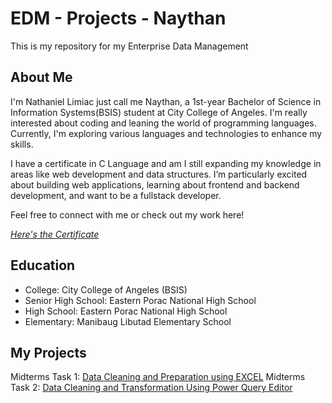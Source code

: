 # EDM - Projects - Naythan
This is my repository for my Enterprise Data Management
## About Me
I'm Nathaniel Limiac just call me Naythan, a 1st-year Bachelor of Science in Information Systems(BSIS) student at City College of Angeles. I'm really interested about coding and leaning the world of programming languages. Currently, I'm exploring various languages and technologies to enhance my skills.

I have a certificate in C Language and am I still expanding my knowledge in areas like web development and data structures. I’m particularly excited about building web applications, learning about frontend and backend development, and want to be a fullstack developer.

Feel free to connect with me or check out my work here!

[*Here's the Certificate*](Certificate/Partner-_CLA_-_Programming_Essentials_in_C_certificate_nlimiac24-0228-cca-edu-ph_937351ad-c137-4407-9169-5046bf2376d6.pdf)
## Education
- College: City College of Angeles (BSIS)
- Senior High School: Eastern Porac National High School
- High School: Eastern Porac National High School
- Elementary: Manibaug Libutad Elementary School
## My Projects
Midterms Task 1: [Data Cleaning and Preparation using EXCEL](https://github.com/NaythanIsME/EDM-Portfolio/tree/main/Midterm%20Task%201)
Midterms Task 2: [Data Cleaning and Transformation Using Power Query Editor](https://github.com/NaythanIsME/EDM-Portfolio/tree/main/Midterm%20Task%202)
